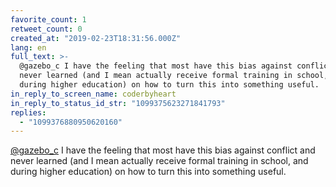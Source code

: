 ```yaml
---
favorite_count: 1
retweet_count: 0
created_at: "2019-02-23T18:31:56.000Z"
lang: en
full_text: >-
  @gazebo_c I have the feeling that most have this bias against conflict and
  never learned (and I mean actually receive formal training in school, and
  during higher education) on how to turn this into something useful.
in_reply_to_screen_name: coderbyheart
in_reply_to_status_id_str: "1099375623271841793"
replies:
  - "1099376880950620160"
---
```


[@gazebo_c](https://twitter.com/gazebo_c) I have the feeling that most have this
bias against conflict and never learned (and I mean actually receive formal
training in school, and during higher education) on how to turn this into
something useful.
